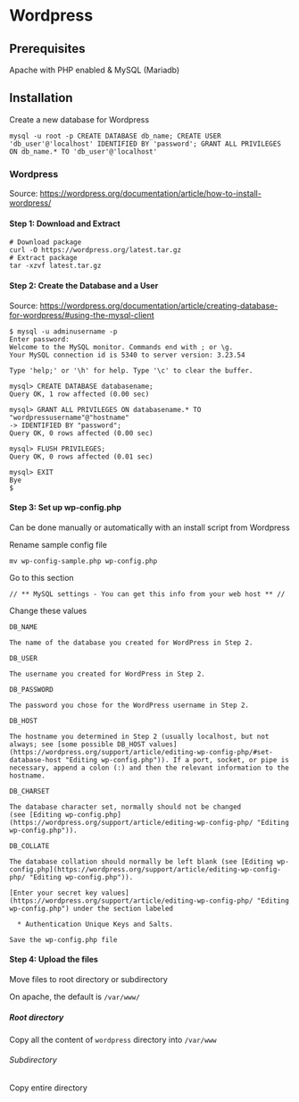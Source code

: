 # Wordpress

## Prerequisites

Apache with PHP enabled & MySQL (Mariadb)

## Installation 

Create a new database for Wordpress
```
mysql -u root -p CREATE DATABASE db_name; CREATE USER 'db_user'@'localhost' IDENTIFIED BY 'password'; GRANT ALL PRIVILEGES ON db_name.* TO 'db_user'@'localhost'
```

### Wordpress

Source: https://wordpress.org/documentation/article/how-to-install-wordpress/

#### Step 1: Download and Extract
```
# Download package
curl -O https://wordpress.org/latest.tar.gz
# Extract package
tar -xzvf latest.tar.gz
```

#### Step 2: Create the Database and a User

Source: https://wordpress.org/documentation/article/creating-database-for-wordpress/#using-the-mysql-client

```
$ mysql -u adminusername -p  
Enter password:  
Welcome to the MySQL monitor. Commands end with ; or \g.  
Your MySQL connection id is 5340 to server version: 3.23.54  
  
Type 'help;' or '\h' for help. Type '\c' to clear the buffer.  
  
mysql> CREATE DATABASE databasename;  
Query OK, 1 row affected (0.00 sec)  
  
mysql> GRANT ALL PRIVILEGES ON databasename.* TO "wordpressusername"@"hostname"  
-> IDENTIFIED BY "password";  
Query OK, 0 rows affected (0.00 sec)  
  
mysql> FLUSH PRIVILEGES;  
Query OK, 0 rows affected (0.01 sec)   
  
mysql> EXIT  
Bye  
$
```

#### Step 3: Set up wp-config.php

Can be done manually or automatically with an install script from Wordpress

Rename sample config file
```
mv wp-config-sample.php wp-config.php
```

Go to this section
```
// ** MySQL settings - You can get this info from your web host ** //
```

Change these values
```
DB_NAME 

The name of the database you created for WordPress in Step 2.

DB_USER 

The username you created for WordPress in Step 2.

DB_PASSWORD 

The password you chose for the WordPress username in Step 2.

DB_HOST 

The hostname you determined in Step 2 (usually localhost, but not always; see [some possible DB_HOST values](https://wordpress.org/support/article/editing-wp-config-php/#set-database-host "Editing wp-config.php")). If a port, socket, or pipe is necessary, append a colon (:) and then the relevant information to the hostname.

DB_CHARSET 

The database character set, normally should not be changed (see [Editing wp-config.php](https://wordpress.org/support/article/editing-wp-config-php/ "Editing wp-config.php")).

DB_COLLATE 

The database collation should normally be left blank (see [Editing wp-config.php](https://wordpress.org/support/article/editing-wp-config-php/ "Editing wp-config.php")).

[Enter your secret key values](https://wordpress.org/support/article/editing-wp-config-php/ "Editing wp-config.php") under the section labeled

  * Authentication Unique Keys and Salts.

Save the wp-config.php file
```

#### Step 4: Upload the files

Move files to root directory or subdirectory

On apache, the default is `/var/www/`

##### Root directory

Copy all the content of `wordpress` directory into `/var/www`

###### Subdirectory

Copy entire directory 
